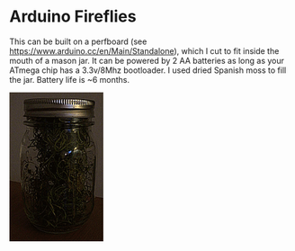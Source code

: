 # Arduino Fireflies

This can be built on a perfboard (see https://www.arduino.cc/en/Main/Standalone), which I cut to fit inside the mouth of a mason jar. It can be powered by 2 AA batteries as long as your ATmega chip has a 3.3v/8Mhz bootloader. I used dried Spanish moss to fill the jar. Battery life is ~6 months.  

![](https://github.com/AnneWood/arduino-fireflies/raw/master/fireflies.gif)
